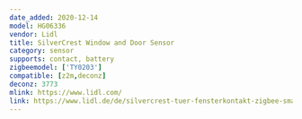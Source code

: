 ```yaml
---
date_added: 2020-12-14
model: HG06336
vendor: Lidl
title: SilverCrest Window and Door Sensor
category: sensor
supports: contact, battery
zigbeemodel: ['TY0203']
compatible: [z2m,deconz]
deconz: 3773
mlink: https://www.lidl.com/
link: https://www.lidl.de/de/silvercrest-tuer-fensterkontakt-zigbee-smart-home/p355043
---
```

